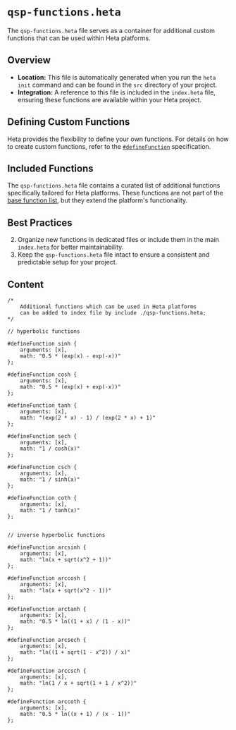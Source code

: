 # `qsp-functions.heta`

The `qsp-functions.heta` file serves as a container for additional custom functions that can be used within Heta platforms. 

## Overview

- **Location:** This file is automatically generated when you run the `heta init` command and can be found in the `src` directory of your project.
- **Integration:** A reference to this file is included in the `index.heta` file, ensuring these functions are available within your Heta project.

## Defining Custom Functions

Heta provides the flexibility to define your own functions. For details on how to create custom functions, refer to the [`#defineFunction`](https://hetalang.github.io/#/specifications/actions?id=definefunction) specification.

## Included Functions

The `qsp-functions.heta` file contains a curated list of additional functions specifically tailored for Heta platforms. These functions are not part of the [base function list](https://hetalang.github.io/#/specifications/math?id=list-of-functions), but they extend the platform's functionality. 

## Best Practices

2. Organize new functions in dedicated files or include them in the main `index.heta` for better maintainability.
3. Keep the `qsp-functions.heta` file intact to ensure a consistent and predictable setup for your project.

## Content

```heta
/*
    Additional functions which can be used in Heta platforms
    can be added to index file by include ./qsp-functions.heta;
*/

// hyperbolic functions

#defineFunction sinh {
    arguments: [x],
    math: "0.5 * (exp(x) - exp(-x))"
};

#defineFunction cosh {
    arguments: [x],
    math: "0.5 * (exp(x) + exp(-x))"
};

#defineFunction tanh {
    arguments: [x],
    math: "(exp(2 * x) - 1) / (exp(2 * x) + 1)"
};

#defineFunction sech {
    arguments: [x],
    math: "1 / cosh(x)"
};

#defineFunction csch {
    arguments: [x],
    math: "1 / sinh(x)"
};

#defineFunction coth {
    arguments: [x],
    math: "1 / tanh(x)"
};


// inverse hyperbolic functions

#defineFunction arcsinh {
    arguments: [x],
    math: "ln(x + sqrt(x^2 + 1))"
};

#defineFunction arccosh {
    arguments: [x],
    math: "ln(x + sqrt(x^2 - 1))"
};

#defineFunction arctanh {
    arguments: [x],
    math: "0.5 * ln((1 + x) / (1 - x))"
};

#defineFunction arcsech {
    arguments: [x],
    math: "ln((1 + sqrt(1 - x^2)) / x)"
};

#defineFunction arccsch {
    arguments: [x],
    math: "ln(1 / x + sqrt(1 + 1 / x^2))"
};

#defineFunction arccoth {
    arguments: [x],
    math: "0.5 * ln((x + 1) / (x - 1))"
};
```


